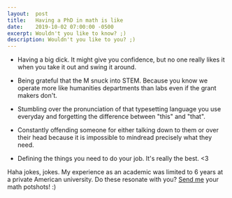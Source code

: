 ```yaml
---
layout:  post
title:   Having a PhD in math is like
date:    2019-10-02 07:00:00 -0500
excerpt: Wouldn't you like to know? ;)
description: Wouldn't you like to you? ;)
---
```

- Having a big dick. It might give you confidence, but no one really likes it when you take it out and swing it around.

- Being grateful that the M snuck into STEM. Because you know we operate more like humanities departments than labs even if the grant makers don't.

- Stumbling over the pronunciation of that typesetting language you use everyday and forgetting the difference between "this" and "that".

- Constantly offending someone for either talking down to them or over their head because it is impossible to mindread precisely what they need.

- Defining the things you need to do your job. It's really the best. <3

Haha jokes, jokes. My experience as an academic was limited to 6 years at a private American university. Do these resonate with you? [Send me](mailto:rebecca.burwei@gmail.com&subject=Having%20a%20math%20PhD%20is%20like) your math potshots! :)
